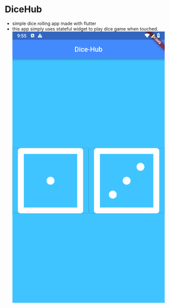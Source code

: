 # DiceHub
- simple dice rolling app made with flutter
- this app simply uses stateful widget to play dice game when touched.
  ![shot](https://github.com/kira23j/FlutterVault/blob/main/02.DiceHub/shot.png)
